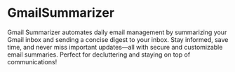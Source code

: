 # GmailSummarizer
Gmail Summarizer automates daily email management by summarizing your Gmail inbox and sending a concise digest to your inbox. Stay informed, save time, and never miss important updates—all with secure and customizable email summaries. Perfect for decluttering and staying on top of communications!
